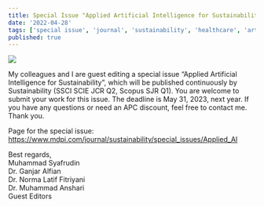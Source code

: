 ```yaml
---
title: Special Issue "Applied Artificial Intelligence for Sustainability"
date: '2022-04-28'
tags: ['special issue', 'journal', 'sustainability', 'healthcare', 'artificial intelligence']
published: true
---
```


<img src="/updates/sustainability-ge2022.jpg"/><br/>

My colleagues and I are guest editing a special issue “Applied Artificial Intelligence for Sustainability”, which will be published continuously by Sustainability (SSCI SCIE JCR Q2, Scopus SJR Q1). <!--truncate-->
You are welcome to submit your work for this issue. The deadline is May 31, 2023, next year. If you have any questions or need an APC discount, feel free to contact me. Thank you.
 
Page for the special issue: https://www.mdpi.com/journal/sustainability/special_issues/Applied_AI
 

Best regards,<br/>
Muhammad Syafrudin <br/>
Dr. Ganjar Alfian <br/>
Dr. Norma Latif Fitriyani<br/>
Dr. Muhammad Anshari<br/>
Guest Editors
